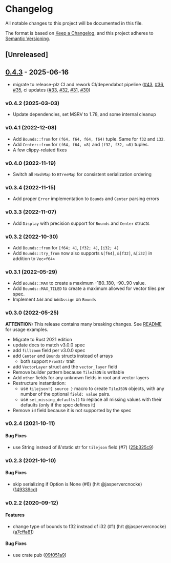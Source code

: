 # Changelog

All notable changes to this project will be documented in this file.

The format is based on [Keep a Changelog](https://keepachangelog.com/en/1.0.0/),
and this project adheres to [Semantic Versioning](https://semver.org/spec/v2.0.0.html).

## [Unreleased]

## [0.4.3](https://github.com/georust/tilejson/compare/v0.4.2...v0.4.3) - 2025-06-16
- migrate to release-plz CI and rework CI/dependabot pipeline ([#43](https://github.com/georust/tilejson/pull/43), [#36](https://github.com/georust/tilejson/pull/36), [#35](https://github.com/georust/tilejson/pull/35), ci updates ([#33](https://github.com/georust/tilejson/pull/33), [#32](https://github.com/georust/tilejson/pull/32), [#31](https://github.com/georust/tilejson/pull/31), [#30](https://github.com/georust/tilejson/pull/30))

<a name="v0.4.2"></a>
### v0.4.2 (2025-03-03)
* Update dependencies, set MSRV to 1.78, and some internal cleanup

<a name="v0.4.1"></a>
### v0.4.1 (2022-12-08)
* Add `Bounds::from` for `(f64, f64, f64, f64)` tuple. Same for `f32` and `i32`.
* Add `Center::from` for `(f64, f64, u8)` and `(f32, f32, u8)` tuples.
* A few clippy-related fixes

<a name="v0.4.0"></a>
### v0.4.0 (2022-11-19)
* Switch all `HashMap` to `BTreeMap` for consistent serialization ordering

<a name="v0.3.4"></a>
### v0.3.4 (2022-11-15)
* Add proper `Error` implementation to `Bounds` and `Center` parsing errors

<a name="v0.3.3"></a>
### v0.3.3 (2022-11-07)
* Add `Display` with precision support for `Bounds` and `Center` structs

<a name="v0.3.2"></a>
### v0.3.2 (2022-10-30)
* Add `Bounds::from` for `[f64; 4]`, `[f32; 4]`, `[i32; 4]`
* Add `Bounds::try_from` now also supports `&[f64]`, `&[f32]`, `&[i32]` in addition to `Vec<f64>`

<a name="v0.3.1"></a>
### v0.3.1 (2022-05-29)
* Add `Bounds::MAX` to create a maximum -180..180, -90..90 value.
* Add `Bounds::MAX_TILED` to create a maximum allowed for vector tiles per spec.
* Implement `Add` and `AddAssign` on `Bounds`

<a name="v0.3.0"></a>
### v0.3.0 (2022-05-25)

**ATTENTION:** This release contains many breaking changes. See [README](README.md) for usage examples.

* Migrate to Rust 2021 edition
* update docs to match v3.0.0 spec
* add `fillzoom` field per v3.0.0 spec
* add `Center` and `Bounds` structs instead of arrays
  * both support `FromStr` trait
* add `VectorLayer` struct and the `vector_layer` field
* Remove builder pattern because `TileJSON` is writable
* Add `other` fields for any unknown fields in root and vector layers
* Restructure instantiation:
  * use `tilejson!{ source }` macro to create `TileJSON` objects, with any number of the optional `field: value` pairs.
  * use `set_missing_defaults()` to replace all missing values with their defaults (only if the spec defines it)
* Remove `id` field because it is not supported by the spec

<a name="v0.2.4"></a>
### v0.2.4 (2021-10-11)


#### Bug Fixes

*   use String instead of &'static str for `tilejson` field (#7) ([25b325c9](https://github.com/georust/tilejson/commit/25b325c9f0618f1cad16899385f87339ac366e20))


<a name="v0.2.3"></a>
### v0.2.3 (2021-10-10)


#### Bug Fixes

*   skip serializing if Option is None (#6) (h/t @jaspervercnocke) ([149339cd](https://github.com/georust/tilejson/commit/149339cd83d9065800c73174b0db1ec0a3465513))



<a name="0.2.2"></a>
### v0.2.2 (2020-09-12)


#### Features

*   change type of bounds to f32 instead of i32 (#1) (h/t @jaspervercnocke) ([a7cffa81](https://github.com/georust/tilejson/commit/a7cffa8181accd3268b8ea96ae2668b24ae016a4))

#### Bug Fixes

*   use crate pub ([09f051a9](https://github.com/georust/tilejson/commit/09f051a901bb5648a9bcce05f12c8fdece7b81c9))
